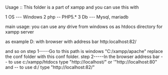 Usage :: This folder is a part of xampp
and you can use this with 

1 OS --- Windows 
2 php -- PHP5.*
3 Db  --- Mysql, mariadb


main usage:
you can use  any drive from windows os as htdocs directory for xampp server 

as example  D: with  browser with address  bar http:localhost:82/

and so on
step 1-----Go to this path is windows "C:/xampp/apache" replace the conf folder with this conf folder.
step 2-----In the browser address bar -- to use  c:/xampp/htdocs   type "http://localhost/" or '"http://localhost:80"   and -- to use d:/ type "http://localhost:82/"


